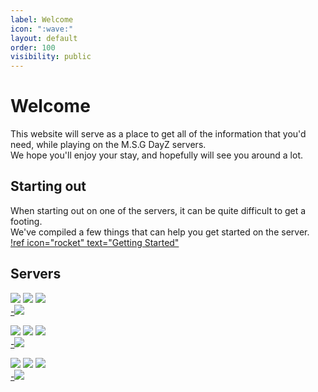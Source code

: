 ```yaml
---
label: Welcome
icon: ":wave:"
layout: default
order: 100
visibility: public
---
```

# Welcome
This website will serve as a place to get all of the information that you'd need, while playing on the M.S.G DayZ servers.   
We hope you'll enjoy your stay, and hopefully will see you around a lot.

## Starting out
When starting out on one of the servers, it can be quite difficult to get a footing.   
We've compiled a few things that can help you get started on the server.
[!ref icon="rocket" text="Getting Started"](/guides/getting-started.md)

## Servers
![](https://shields.io/badge/Epoch-1.0.7.1-001?style=for-the-badge&labelColor=00A) ![](https://shields.io/badge/Chernarus-05A?style=for-the-badge) ![](https://shields.io/badge/Hosted_in-UK-001?style=for-the-badge&labelColor=00A)   
[-![](https://cdn.battlemetrics.com/b/horizontal500x80px/16112617.png?foreground=%23EEEEEE&background=%23222222&lines=%23333333&linkColor=%231185ec&chartColor=%23FF0700)](https://www.battlemetrics.com/servers/arma2/16112617)

![](https://shields.io/badge/Epoch-1.0.7.1-001?style=for-the-badge&labelColor=00A) ![](https://shields.io/badge/Namalsk-A5A?style=for-the-badge) ![](https://shields.io/badge/Hosted_in-SE-001?style=for-the-badge&labelColor=00A)   
[-![](https://cdn.battlemetrics.com/b/horizontal500x80px/24697747.png?foreground=%23EEEEEE&background=%23222222&lines=%23333333&linkColor=%231185ec&chartColor=%23FF0700)](https://www.battlemetrics.com/servers/arma2/24697747)

![](https://shields.io/badge/Epoch-1.0.7.1-001?style=for-the-badge&labelColor=00A) ![](https://shields.io/badge/Chernarus-05A?style=for-the-badge) ![](https://shields.io/badge/Hosted_in-UK-001?style=for-the-badge&labelColor=00A)    
[-![](https://cdn.battlemetrics.com/b/horizontal500x80px/23697110.png?foreground=%23EEEEEE&background=%23222222&lines=%23333333&linkColor=%231185ec&chartColor=%23FF0700)](https://www.battlemetrics.com/servers/arma2/23697110)